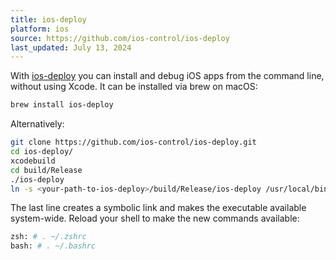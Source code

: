 ```yaml
---
title: ios-deploy
platform: ios
source: https://github.com/ios-control/ios-deploy
last_updated: July 13, 2024
---
```


With [ios-deploy](https://github.com/ios-control/ios-deploy "ios-deploy") you can install and debug iOS apps from the command line, without using Xcode. It can be installed via brew on macOS:

```bash
brew install ios-deploy
```

Alternatively:

```bash
git clone https://github.com/ios-control/ios-deploy.git
cd ios-deploy/
xcodebuild
cd build/Release
./ios-deploy
ln -s <your-path-to-ios-deploy>/build/Release/ios-deploy /usr/local/bin/ios-deploy
```

The last line creates a symbolic link and makes the executable available system-wide. Reload your shell to make the new commands available:

```bash
zsh: # . ~/.zshrc
bash: # . ~/.bashrc
```
